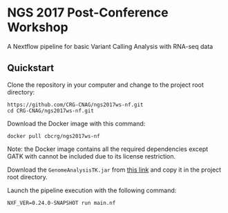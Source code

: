 # NGS 2017 Post-Conference Workshop

A Nextflow pipeline for basic Variant Calling Analysis with RNA-seq data


## Quickstart 

Clone the repository in your computer and change to the project root directory: 

    https://github.com/CRG-CNAG/ngs2017ws-nf.git
    cd CRG-CNAG/ngs2017ws-nf.git

Download the Docker image with this command: 

    docker pull cbcrg/ngs2017ws-nf
    
Note: the Docker image contains all the required dependencies except GATK with 
cannot be included due to its license restriction. 

Download the `GenomeAnalysisTK.jar` from [this link](https://software.broadinstitute.org/gatk/download/)
 and copy it in the project root directory.      


Launch the pipeline execution with the following command: 

    NXF_VER=0.24.0-SNAPSHOT run main.nf 



